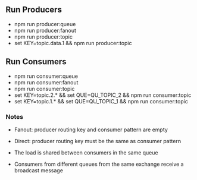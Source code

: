 
## Run Producers
- npm run producer:queue
- npm run producer:fanout
- npm run producer:topic
- set KEY=topic.data.1 && npm run producer:topic

## Run Consumers
- npm run consumer:queue
- npm run consumer:fanout
- npm run consumer:topic
- set KEY=topic.2.* && set QUE=QU_TOPIC_2 && npm run consumer:topic
- set KEY=topic.1.* && set QUE=QU_TOPIC_1 && npm run consumer:topic


### Notes
- Fanout: producer routing key and consumer pattern are empty
- Direct: producer routing key must be the same as consumer pattern 

- The load is shared between consumers in the same queue
- Consumers from different queues from the same exchange receive a broadcast message